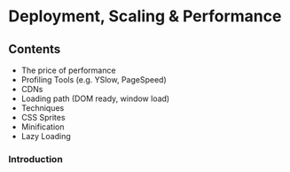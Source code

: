 # Deployment, Scaling & Performance
## Contents
- The price of performance
- Profiling Tools (e.g. YSlow, PageSpeed)
- CDNs
- Loading path (DOM ready, window load)
- Techniques
- 	CSS Sprites
- 	Minification
- 	Lazy Loading
### Introduction





